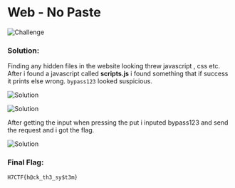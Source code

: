 # Web - No Paste

![Challenge](https://github.com/x03ee/PointerOverflow-Writeups/blob/main/web/The%20Way%20Out%20is%20Through/challenge.png)

### Solution:
 Finding any hidden files in the website looking threw javascript , css etc.
 After i found a javascript called __scripts.js__ i found something that if success it prints else wrong. `bypass123` looked suspicious.
 
![Solution](https://github.com/x03ee/PointerOverflow-Writeups/blob/main/web/The%20Way%20Out%20is%20Through/flag.png)
 
![Solution](https://github.com/x03ee/PointerOverflow-Writeups/blob/main/web/The%20Way%20Out%20is%20Through/flag.png)
 
 After getting the input when pressing the put i inputed bypass123 and send the request and i got the flag.
 
![Solution](https://github.com/x03ee/PointerOverflow-Writeups/blob/main/web/The%20Way%20Out%20is%20Through/flag.png)

### Final Flag:
```
H7CTF{h@ck_th3_sy$t3m}
```
